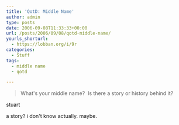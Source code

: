 ```yaml
---
title: 'QotD: Middle Name'
author: admin
type: posts
date: 2006-09-08T11:33:33+00:00
url: /posts/2006/09/08/qotd-middle-name/
yourls_shorturl:
  - https://lobban.org/i/9r
categories:
  - Stuff
tags:
  - middle name
  - qotd

---
```

> What's your middle name?&#160; Is there a story or history behind it?

stuart

a story? i don't know actually. maybe.